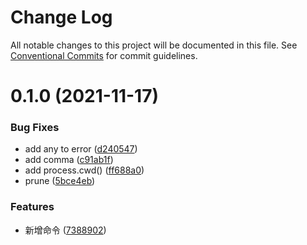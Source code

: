 # Change Log

All notable changes to this project will be documented in this file.
See [Conventional Commits](https://conventionalcommits.org) for commit guidelines.

# 0.1.0 (2021-11-17)


### Bug Fixes

* add any to error ([d240547](https://github.com/youngjuning/luozhu/commit/d240547c2b32343c35a606f6765ea100ef3a02f4))
* add comma ([c91ab1f](https://github.com/youngjuning/luozhu/commit/c91ab1ffa8455f7d3931c4b0566533bad7867062))
* add process.cwd() ([ff688a0](https://github.com/youngjuning/luozhu/commit/ff688a09406433889f955044d3682ab638274f8d))
* prune ([5bce4eb](https://github.com/youngjuning/luozhu/commit/5bce4eb76bdf8e7d02a7ec6d5948fd793f607529))


### Features

* 新增命令 ([7388902](https://github.com/youngjuning/luozhu/commit/7388902aa44d852c6fc3907074224150a0ae8496))
